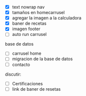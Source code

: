 

- [x] text nowrap nav
- [x] tamaños en homecarrusel
- [x] agregar la imagen a la calculadora
- [x] baner de recetas
- [x] imagen footer
- [ ] auto run carrusel

base de datos
- [ ] carrusel home
- [ ] migracion de la base de datos
- [ ] contacto

discutir:
- [ ] Certificaciones
- [ ] link de baner de resetas